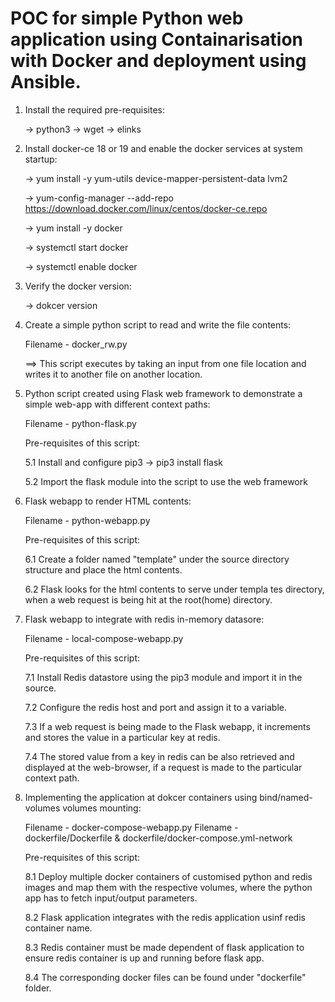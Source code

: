 # POC for simple Python web application using Containarisation with Docker and deployment using Ansible.

1. Install the required pre-requisites:

    -> python3
    -> wget
    -> elinks


      
2. Install docker-ce 18 or 19 and enable the docker services at system startup:

   -> yum install -y yum-utils device-mapper-persistent-data lvm2

   -> yum-config-manager --add-repo https://download.docker.com/linux/centos/docker-ce.repo

   -> yum install -y docker

   -> systemctl start docker

   -> systemctl enable docker


   
3. Verify the docker version:
   
   -> dokcer version


   
4. Create a simple python script to read and write the file contents:

   Filename - docker_rw.py

   ==> This script executes by taking an input from one file location and writes it to another file on another location.



5. Python script created using Flask web framework to demonstrate a simple web-app with different context paths:

   Filename - python-flask.py


   Pre-requisites of this script:

   5.1 Install and configure pip3 -> pip3 install flask

   5.2 Import the flask module into the script to use the web framework
   


6. Flask webapp to render HTML contents:

   Filename - python-webapp.py


   Pre-requisites of this script:
   
   6.1 Create a folder named "template" under the source directory structure and place the html contents.

   6.2 Flask looks for the html contents to serve under templa tes directory, when a web request is being hit at the root(home) directory.



7. Flask webapp to integrate with redis in-memory datasore:

   Filename - local-compose-webapp.py


   Pre-requisites of this script:
   
   7.1  Install Redis datastore using the pip3 module and import it in the source.

   7.2  Configure the redis host and port and assign it to a variable.

   7.3  If a web request is being made to the Flask webapp, it increments and stores the value in a particular key at redis.

   7.4  The stored value from a key in redis can be also retrieved and displayed at the web-browser, if a request is made to the particular context path.



8. Implementing the application at dokcer containers using bind/named-volumes volumes mounting:

   Filename - docker-compose-webapp.py
   Filename - dockerfile/Dockerfile & dockerfile/docker-compose.yml-network


   Pre-requisites of this script:
   
   8.1 Deploy multiple docker containers of customised python and redis images and map them with the respective volumes, where the python app has to fetch input/output parameters.

   8.2 Flask application integrates with the redis application usinf redis container name.

   8.3 Redis container must be made dependent of flask application to ensure redis container is up and running before flask app.

   8.4 The corresponding docker files can be found under "dockerfile" folder.
